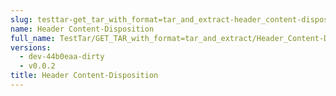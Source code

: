```yaml
---
slug: testtar-get_tar_with_format=tar_and_extract-header_content-disposition
name: Header Content-Disposition
full_name: TestTar/GET_TAR_with_format=tar_and_extract/Header_Content-Disposition
versions:
  - dev-44b0eaa-dirty
  - v0.0.2
title: Header Content-Disposition
---
```



